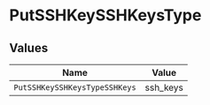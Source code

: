 # PutSSHKeySSHKeysType


## Values

| Name                          | Value                         |
| ----------------------------- | ----------------------------- |
| `PutSSHKeySSHKeysTypeSSHKeys` | ssh_keys                      |